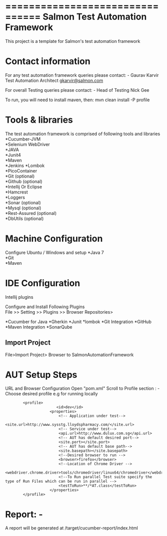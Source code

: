 ================================
Salmon Test Automation Framework
================================
This project is a template for Salmon's test automation framework 


Contact information
===================
For any test automation framework queries please contact: -
Gaurav Karvir
Test Automation Architect
gkarvir@salmon.com

For overall Testing queries please contact: -
Head of Testing
Nick Gee

To run, you will need to install maven, then:
mvn clean install -P profile


Tools & libraries
=================
The test automation framework is comprised of following tools and libraries
*Cucumber-JVM  
*Selenium WebDriver  
*JAVA  
*Junit4  
*Maven  
*Jenkins
*Lombok  
*PicoContainer  
*Git (optional)  
*Github (optional)  
*Intellij Or Eclipse  
*Hamcrest  
*Loggers  
*Sonar (optional)  
*Mysql (optional)  
*Rest-Assured (optional)  
*DbUtils (optional)  


Machine Configuration
====================
Configure Ubuntu / Windows and setup 
*Java 7  
*Git  
*Maven  




IDE Configuration
==================
Intellij plugins  

Configure and Install Following Plugins  
File >> Setting >> Plugins >> Browser Repositories>

*Cucumber for Java
*Gherkin
*Junit
*lombok
*Git Integration
*GitHub
*Maven Integration
*SonarQube

Import Project
--------------
File>Import Project>
Browser to SalmonAutomationFramework


AUT Setup Steps
============================
URL and Browser Configuration
Open "pom.xml" 
Scroll to Profile section : - Choose desired profile e.g for running locally

            <profile>
                           <id>dev</id>
                        <properties>
                            <!-- Application under test-->
                            <site.url>http://www.sysstg.lloydspharmacy.com/</site.url>
                            <!-- Service under test-->
                            <api.url>http://www.dulux.com.sg</api.url>
                            <!-- AUT has default desired port-->
                            <site.port></site.port>
                            <!-- AUT has default base path-->
                            <site.basepath></site.basepath>
                            <!--Desired browser to run -->
                            <browser>firefox</browser>
                            <!--Location of Chrome Driver -->
                            <webdriver.chrome.driver>tools/chromedriver/linux64/chromedriver</webdriver.chrome.driver>
                            <!--To Run parallel Test suite specify the type of Run Files which can be run in parallel -->
                            <testToRun>**/*AT.class</testToRun>
                        </properties>
            </profile>
Report: -
====================================
A report will be generated at /target/cucumber-report/index.html
